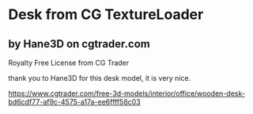 # Desk from CG TextureLoader

## by Hane3D on cgtrader.com

Royalty Free License from CG Trader

thank you to Hane3D for this desk model, it is very nice. 

https://www.cgtrader.com/free-3d-models/interior/office/wooden-desk-bd6cdf77-af9c-4575-a17a-ee6ffff58c03